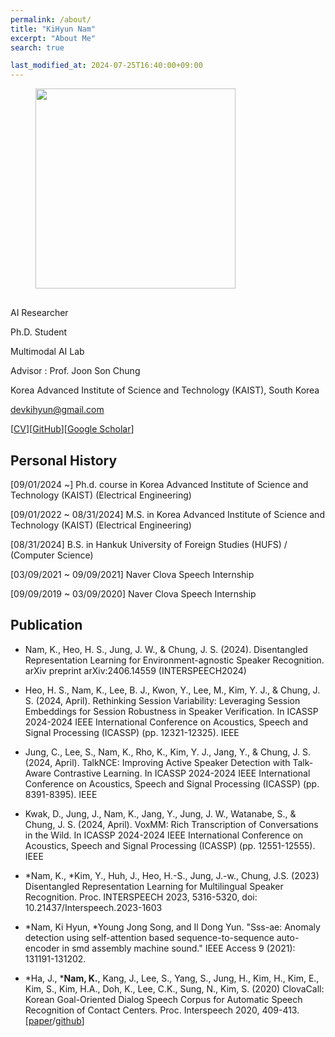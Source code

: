 ```yaml
---
permalink: /about/
title: "KiHyun Nam"
excerpt: "About Me"
search: true

last_modified_at: 2024-07-25T16:40:00+09:00
---
```


<figure class="align-left" style="margin-bottom:30px; margin-top:0px;">
  <img src="{{ site.url }}{{ site.baseurl }}/assets/images/KiHyun%20Nam.png" alt="" 
       style="margin-bottom: 0px; heigth: 320px; width: 320px;">
</figure> 



AI Researcher

Ph.D. Student

Multimodal AI Lab

Advisor : Prof. Joon Son Chung

Korea Advanced Institute of Science and Technology (KAIST), South Korea


[devkihyun@gmail.com](mailto:devkihyun@gmail.com)

[[CV](https://github.com/DevKiHyun/devkihyun.github.io/raw/master/assets/docs/KiHyun_CV_201130.pdf)][[GitHub](https://github.com/devkihyun)][[Google Scholar](https://scholar.google.com/citations?user=aSWMxhYAAAAJ&hl=en&oi=sra)]

## Personal History
[09/01/2024 ~] Ph.d. course in Korea Advanced Institute of Science and Technology (KAIST) (Electrical Engineering)

[09/01/2022 ~ 08/31/2024] M.S. in Korea Advanced Institute of Science and Technology (KAIST) (Electrical Engineering)

[08/31/2024] B.S. in Hankuk University of Foreign Studies (HUFS) / (Computer Science)

[03/09/2021 ~ 09/09/2021] Naver Clova Speech Internship

[09/09/2019 ~ 03/09/2020] Naver Clova Speech Internship



## Publication

- Nam, K., Heo, H. S., Jung, J. W., & Chung, J. S. (2024). Disentangled Representation Learning for Environment-agnostic Speaker Recognition. arXiv preprint arXiv:2406.14559 (INTERSPEECH2024)

- Heo, H. S., Nam, K., Lee, B. J., Kwon, Y., Lee, M., Kim, Y. J., & Chung, J. S. (2024, April). Rethinking Session Variability: Leveraging Session Embeddings for Session Robustness in Speaker Verification. In ICASSP 2024-2024 IEEE International Conference on Acoustics, Speech and Signal Processing (ICASSP) (pp. 12321-12325). IEEE

- Jung, C., Lee, S., Nam, K., Rho, K., Kim, Y. J., Jang, Y., & Chung, J. S. (2024, April). TalkNCE: Improving Active Speaker Detection with Talk-Aware Contrastive Learning. In ICASSP 2024-2024 IEEE International Conference on Acoustics, Speech and Signal Processing (ICASSP) (pp. 8391-8395). IEEE

- Kwak, D., Jung, J., Nam, K., Jang, Y., Jung, J. W., Watanabe, S., & Chung, J. S. (2024, April). VoxMM: Rich Transcription of Conversations in the Wild. In ICASSP 2024-2024 IEEE International Conference on Acoustics, Speech and Signal Processing (ICASSP) (pp. 12551-12555). IEEE

- *Nam, K., *Kim, Y., Huh, J., Heo, H.-S., Jung, J.-w., Chung, J.S. (2023) Disentangled Representation Learning for Multilingual Speaker Recognition. Proc. INTERSPEECH 2023, 5316-5320, doi: 10.21437/Interspeech.2023-1603

- *Nam, Ki Hyun, *Young Jong Song, and Il Dong Yun. "Sss-ae: Anomaly detection using self-attention based sequence-to-sequence auto-encoder in smd assembly machine sound." IEEE Access 9 (2021): 131191-131202.

- *Ha, J., ***Nam, K.**, Kang, J., Lee, S., Yang, S., Jung, H., Kim, H., Kim, E., Kim, S., Kim, H.A., Doh, K., Lee, C.K., Sung, N., Kim, S. (2020) ClovaCall: Korean Goal-Oriented Dialog Speech Corpus for Automatic Speech Recognition of Contact Centers. Proc. Interspeech 2020, 409-413.[[paper](https://arxiv.org/abs/2004.09367)/[github](https://github.com/clovaai/ClovaCall)]
